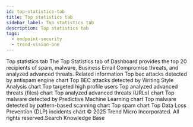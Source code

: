 ```yaml
---
id: top-statistics-tab
title: Top statistics tab
sidebar_label: Top statistics tab
description: Top statistics tab
tags:
  - endpoint-security
  - trend-vision-one
---
```


 Top statistics tab The Top Statistics tab of Dashboard provides the top 20 recipients of spam, malware, Business Email Compromise threats, and analyzed advanced threats. Related information Top bec attacks detected by antispam engine chart Top BEC attacks detected by Writing Style Analysis chart Top targeted high profile users Top analyzed advanced threats (files) chart Top analyzed advanced threats (URLs) chart Top malware detected by Predictive Machine Learning chart Top malware detected by pattern-based scanning chart Top spam chart Top Data Loss Prevention (DLP) incidents chart © 2025 Trend Micro Incorporated. All rights reserved.Search Knowledge Base